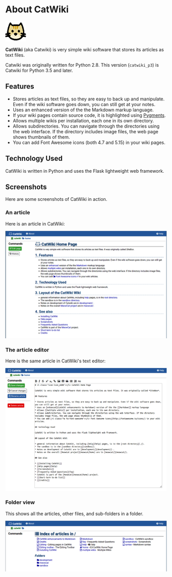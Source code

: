 # About CatWiki 


![Catwiki colour icon](data/catwiki/cw_icon_b.png)


**CatWiki** (aka Catwiki) is very simple wiki software that stores its articles as text files.

Catwiki was originally written for Python 2.8. This version (`catwiki_p3`) is Catwiki for 
Python 3.5 and later.

## Features

* Stores articles as text files, so they are easy to back up and manipulate. Even if the wiki software goes down, you can still get at your notes.
* Uses an enhanced version of the the Markdown markup language. 
* If your wiki pages contain source code, it is highlighted using [Pygments](https://pygments.org/).
* Allows multiple wikis per installation, each one in its own directory.
* Allows subdirectories. You can navigate through the directories using the web interface. If the directory includes image files, the web page shows thumbnails of them.
* You can add Font Awesome icons (both 4.7 and 5.15) in your wiki pages.

## Technology Used

CatWiki is written in Python and uses the Flask lightweight web framework.

## Screenshots

Here are some screenshots of CatWiki in action.

### An article

Here is an article in CatWiki:

![](data/catwiki/article.png)

### The article editor

Here is the same article in CatWiki's text editor:

![](data/catwiki/article_editor.png)

### Folder view

This shows all the articles, other files, and sub-folders in a folder.

![](data/catwiki/folder_view.png)

